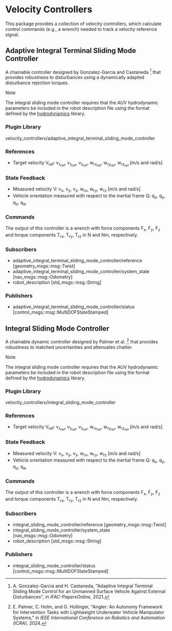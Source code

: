 # Velocity Controllers

This package provides a collection of velocity controllers, which calculate
control commands (e.g., a wrench) needed to track a velocity reference
signal.

## Adaptive Integral Terminal Sliding Mode Controller

A chainable controller designed by Gonzalez-Garcia and Castaneda [^1] that
provides robustness to disturbances using a dynamically adapted disturbance
rejection torques.

> [!NOTE]
> The integral sliding mode controller requires that the AUV hydrodynamic
> parameters be included in the robot description file using the format defined
> by the [hydrodynamics](https://github.com/Robotic-Decision-Making-Lab/hydrodynamics/blob/main/examples/description/bluerov2.model.urdf)
> library.

[^1]: A. Gonzalez-Garcia and H. Castaneda, "Adaptive Integral Terminal Sliding
Mode Control for an Unmanned Surface Vehicle Against External Disturbances", in
*IFAC-PapersOnline*, 2021.

### Plugin Library

velocity_controllers/adaptive_integral_terminal_sliding_mode_controller

### References

- Target velocity V<sub>ref</sub>: v<sub>x<sub>ref</sub></sub>,
  v<sub>y<sub>ref</sub></sub>, v<sub>z<sub>ref</sub></sub>,
  w<sub>rx<sub>ref</sub></sub>, w<sub>ry<sub>ref</sub></sub>,
  w<sub>rz<sub>ref</sub></sub> [m/s and rad/s]

### State Feedback

- Measured velocity V: v<sub>x</sub>, v<sub>y</sub>, v<sub>z</sub>,
  w<sub>rx</sub>, w<sub>ry</sub>, w<sub>rz</sub> [m/s and rad/s]
- Vehicle orientation measured with respect to the inertial frame Q:
  q<sub>x</sub>, q<sub>y</sub>, q<sub>z</sub>, q<sub>w</sub>

### Commands

The output of this controller is a wrench with force components F<sub>x</sub>,
F<sub>y</sub>, F<sub>z</sub> and torque components T<sub>rx</sub>,
T<sub>ry</sub>, T<sub>rz</sub> in N and Nm, respectively.

### Subscribers

- adaptive_integral_terminal_sliding_mode_controller/reference [geometry_msgs::msg::Twist]
- adaptive_integral_terminal_sliding_mode_controller/system_state [nav_msgs::msg::Odometry]
- robot_description [std_msgs::msg::String]

### Publishers

- adaptive_integral_terminal_sliding_mode_controller/status [control_msgs::msg::MultiDOFStateStamped]

## Integral Sliding Mode Controller

A chainable dynamic controller designed by Palmer et al. [^2] that provides
robustness to matched uncertainties and attenuates chatter.

> [!NOTE]
> The integral sliding mode controller requires that the AUV hydrodynamic
> parameters be included in the robot description file using the format defined
> by the [hydrodynamics](https://github.com/Robotic-Decision-Making-Lab/hydrodynamics/blob/main/examples/description/bluerov2.model.urdf)
> library.

[^2]: E. Palmer, C. Holm, and G. Hollinger, "Angler: An Autonomy Framework for
Intervention Tasks with Lightweight Underwater Vehicle Manipulator Systems," in
*IEEE International Conference on Robotics and Automation (ICRA)*, 2024.

### Plugin Library

velocity_controllers/integral_sliding_mode_controller

### References

- Target velocity V<sub>ref</sub>: v<sub>x<sub>ref</sub></sub>,
  v<sub>y<sub>ref</sub></sub>, v<sub>z<sub>ref</sub></sub>,
  w<sub>rx<sub>ref</sub></sub>, w<sub>ry<sub>ref</sub></sub>,
  w<sub>rz<sub>ref</sub></sub> [m/s and rad/s]

### State Feedback

- Measured velocity V: v<sub>x</sub>, v<sub>y</sub>, v<sub>z</sub>,
  w<sub>rx</sub>, w<sub>ry</sub>, w<sub>rz</sub> [m/s and rad/s]
- Vehicle orientation measured with respect to the inertial frame Q:
  q<sub>x</sub>, q<sub>y</sub>, q<sub>z</sub>, q<sub>w</sub>

### Commands

The output of this controller is a wrench with force components F<sub>x</sub>,
F<sub>y</sub>, F<sub>z</sub> and torque components T<sub>rx</sub>,
T<sub>ry</sub>, T<sub>rz</sub> in N and Nm, respectively.

### Subscribers

- integral_sliding_mode_controller/reference [geometry_msgs::msg::Twist]
- integral_sliding_mode_controller/system_state [nav_msgs::msg::Odometry]
- robot_description [std_msgs::msg::String]

### Publishers

- integral_sliding_mode_controller/status [control_msgs::msg::MultiDOFStateStamped]
